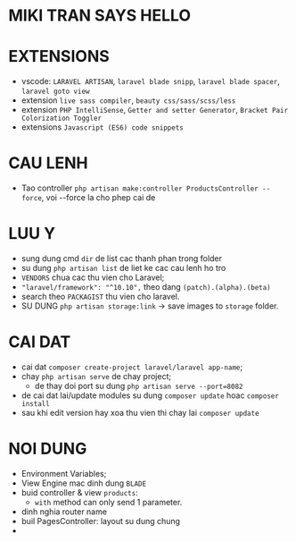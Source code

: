 # MIKI TRAN SAYS HELLO

# EXTENSIONS

-   vscode: `LARAVEL ARTISAN`, `laravel blade snipp`, `laravel blade spacer`, `laravel goto view`
-   extension `live sass compiler`, `beauty css/sass/scss/less`
-   extension `PHP IntelliSense`, `Getter and setter Generator`, `Bracket Pair Colorization Toggler`
-   extensions `Javascript (ES6) code snippets`

# CAU LENH

-   Tao controller `php artisan make:controller ProductsController --force`, voi --force la cho phep cai de

# LUU Y

-   sung dung cmd `dir` de list cac thanh phan trong folder
-   su dung `php artisan list` de liet ke cac cau lenh ho tro
-   `VENDORS` chua cac thu vien cho Laravel;
-   `"laravel/framework": "^10.10",` theo dang `(patch).(alpha).(beta)`
-   search theo `PACKAGIST` thu vien cho laravel.
-   SU DUNG `php artisan storage:link` -> save images to `storage` folder.

# CAI DAT

-   cai dat `composer create-project laravel/laravel app-name`;
-   chay `php artisan serve` de chay project;
    -   de thay doi port su dung `php artisan serve --port=8082`
-   de cai dat lai/update modules su dung `composer update` hoac `composer install`
-   sau khi edit version hay xoa thu vien thi chay lai `composer update`

# NOI DUNG

-   Environment Variables;
-   View Engine mac dinh dung `BLADE`
-   buid controller & view `products`:
    -   `with` method can only send 1 parameter.
-   dinh nghia router name
-   buil PagesController: layout su dung chung
-
